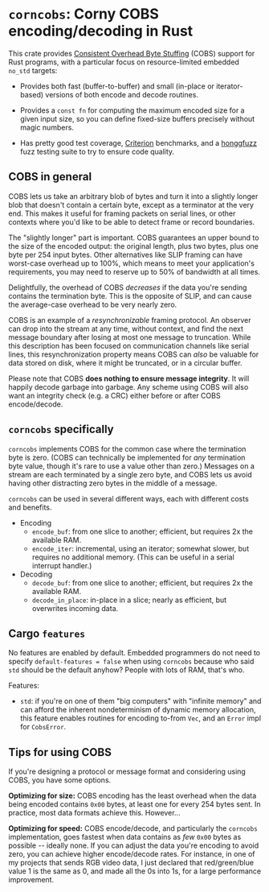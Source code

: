 # `corncobs`: Corny COBS encoding/decoding in Rust

This crate provides [Consistent Overhead Byte Stuffing][cobs] (COBS) support for
Rust programs, with a particular focus on resource-limited embedded `no_std`
targets:

- Provides both fast (buffer-to-buffer) and small (in-place or iterator-based)
  versions of both encode and decode routines.

- Provides a `const fn` for computing the maximum encoded size for a given
  input size, so you can define fixed-size buffers precisely without magic
  numbers.

- Has pretty good test coverage, [Criterion] benchmarks, and a [honggfuzz] fuzz
  testing suite to try to ensure code quality.

## COBS in general

COBS lets us take an arbitrary blob of bytes and turn it into a slightly
longer blob that doesn't contain a certain byte, except as a terminator at
the very end. This makes it useful for framing packets on serial lines, or
other contexts where you'd like to be able to detect frame or record
boundaries.

The "slightly longer" part is important. COBS guarantees an upper bound to
the size of the encoded output: the original length, plus two bytes, plus
one byte per 254 input bytes. Other alternatives like SLIP framing can have
worst-case overhead up to 100%, which means to meet your application's
requirements, you may need to reserve up to 50% of bandwidth at all times.

Delightfully, the overhead of COBS _decreases_ if the data you're sending
contains the termination byte. This is the opposite of SLIP, and can cause the
average-case overhead to be very nearly zero.

COBS is an example of a _resynchronizable_ framing protocol. An observer can
drop into the stream at any time, without context, and find the next message
boundary after losing at most one message to truncation. While this
description has been focused on communication channels like serial lines,
this resynchronization property means COBS can _also_ be valuable for data
stored on disk, where it might be truncated, or in a circular buffer.

Please note that COBS **does nothing to ensure message integrity**. It will
happily decode garbage into garbage. Any scheme using COBS will also want an
integrity check (e.g. a CRC) either before or after COBS encode/decode.

## `corncobs` specifically

`corncobs` implements COBS for the common case where the termination byte is
zero. (COBS can technically be implemented for _any_ termination byte value,
though it's rare to use a value other than zero.) Messages on a stream are
each terminated by a single zero byte, and COBS lets us avoid having other
distracting zero bytes in the middle of a message.

`corncobs` can be used in several different ways, each with different costs
and benefits.

- Encoding
  - `encode_buf`: from one slice to another; efficient, but requires 2x the
     available RAM.
  - `encode_iter`: incremental, using an iterator; somewhat slower, but
    requires no additional memory. (This can be useful in a serial interrupt
    handler.)
- Decoding
  - `decode_buf`: from one slice to another; efficient, but requires 2x the
    available RAM.
  - `decode_in_place`: in-place in a slice; nearly as efficient, but
    overwrites incoming data.

## Cargo `features`

No features are enabled by default. Embedded programmers do not need to specify
`default-features = false` when using `corncobs` because who said `std` should
be the default anyhow? People with lots of RAM, that's who.

Features:

- `std`: if you're on one of them "big computers" with "infinite memory" and can
  afford the inherent nondeterminism of dynamic memory allocation, this feature
  enables routines for encoding to-from `Vec`, and an `Error` impl for
  `CobsError`.

## Tips for using COBS

If you're designing a protocol or message format and considering using COBS, you
have some options.

**Optimizing for size:** COBS encoding has the least overhead when the data
being encoded contains `0x00` bytes, at least one for every 254 bytes sent. In
practice, most data formats achieve this. However...

**Optimizing for speed:** COBS encode/decode, and particularly the `corncobs`
implementation, goes fastest when data contains as _few_ `0x00` bytes as
possible -- ideally none. If you can adjust the data you're encoding to avoid
zero, you can achieve higher encode/decode rates. For instance, in one of my
projects that sends RGB video data, I just declared that red/green/blue value 1
is the same as 0, and made all the 0s into 1s, for a large performance
improvement.

[cobs]: https://en.wikipedia.org/wiki/Consistent_Overhead_Byte_Stuffing
[Criterion]: https://docs.rs/criterion/latest/criterion/
[honggfuzz]: https://docs.rs/honggfuzz/latest/honggfuzz/
